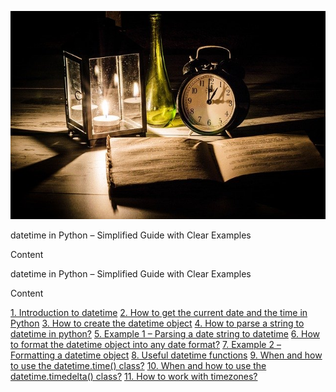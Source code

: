 ![enter image description here](https://github.com/dragon-library/library/raw/master/img/desk-1148994_640.jpg)




[](https://yo-sarawut.gitbook.io/tutorials/python/date-and-time/datetime-in-python#datetime-in-python-simplified-guide-with-clear-examples)

datetime in Python – Simplified Guide with Clear Examples

[](https://yo-sarawut.gitbook.io/tutorials/python/date-and-time/datetime-in-python#content)

Content

[](https://yo-sarawut.gitbook.io/tutorials/python/date-and-time/datetime-in-python#1introductiontodatetime)


[](https://yo-sarawut.gitbook.io/tutorials/python/date-and-time/datetime-in-python#datetime-in-python-simplified-guide-with-clear-examples)

datetime in Python – Simplified Guide with Clear Examples

[](https://yo-sarawut.gitbook.io/tutorials/python/date-and-time/datetime-in-python#content)

Content

[1. Introduction to datetime](https://yo-sarawut.gitbook.io/tutorials/python/date-and-time/datetime-in-python#1introductiontodatetime)
[2. How to get the current date and the time in Python](https://yo-sarawut.gitbook.io/tutorials/python/date-and-time/datetime-in-python#2howtogetthecurrentdateandthetime)
[3. How to create the datetime object](https://yo-sarawut.gitbook.io/tutorials/python/date-and-time/datetime-in-python#3howtocreatethedatetimeobject)
[4. How to parse a string to datetime in python?](https://yo-sarawut.gitbook.io/tutorials/python/date-and-time/datetime-in-python#4howtoparseanydateformattodatetime)
[5. Example 1 – Parsing a date string to datetime](https://yo-sarawut.gitbook.io/tutorials/python/date-and-time/datetime-in-python#5example1parsingadatestringtodatetime)
[6. How to format the datetime object into any date format?](https://yo-sarawut.gitbook.io/tutorials/python/date-and-time/datetime-in-python#6howtoformatthedatetimeobjectintoanydateformat)
[7. Example 2 – Formatting a datetime object](https://yo-sarawut.gitbook.io/tutorials/python/date-and-time/datetime-in-python#7example2formattingadatetimeobject)
[8. Useful datetime functions](https://yo-sarawut.gitbook.io/tutorials/python/date-and-time/datetime-in-python#8usefuldatetimefunctions)
[9. When and how to use the datetime.time() class?](https://yo-sarawut.gitbook.io/tutorials/python/date-and-time/datetime-in-python#6whenandhowtousethedatetimetimeclass)
[10. When and how to use the datetime.timedelta() class?](https://yo-sarawut.gitbook.io/tutorials/python/date-and-time/datetime-in-python#7whenandhowtousethedatetimetimedeltaclass)
[11. How to work with timezones?](https://yo-sarawut.gitbook.io/tutorials/python/date-and-time/datetime-in-python#8howtoworkwithtimezones)

<!--stackedit_data:
eyJoaXN0b3J5IjpbMjA2NjU0MTA0MSwtMTI3OTkxNjc0MywxMD
A3NTc3Nzc0LC0xMTI1NTYxNzgyLDEyMzYxOTYxMTAsMjAyNzk3
NDA3OCwtMTUyOTA0MjMxMCwtMTkzOTY4MzA4LC0xMjEwMzg5Nj
A4LDQ5ODI5MDI5NSwtNzA2Njc1OTE0LC0zOTMwMjIyMDIsNzM4
OTg1NjcxLDk2NDYyMjM2NSwtMTQ3MDMxOTQ4Nl19
-->